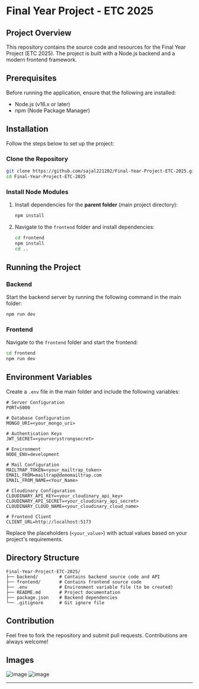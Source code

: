 # Final Year Project - ETC 2025  

## Project Overview  
This repository contains the source code and resources for the Final Year Project (ETC 2025). The project is built with a Node.js backend and a modern frontend framework.  

## Prerequisites  
Before running the application, ensure that the following are installed:  
- Node.js (v16.x or later)  
- npm (Node Package Manager)  

## Installation  

Follow the steps below to set up the project:  

### Clone the Repository  
```bash  
git clone https://github.com/sajal221202/Final-Year-Project-ETC-2025.git  
cd Final-Year-Project-ETC-2025  
```  

### Install Node Modules  

1. Install dependencies for the **parent folder** (main project directory):  
   ```bash  
   npm install  
   ```  

2. Navigate to the `frontend` folder and install dependencies:  
   ```bash  
   cd frontend  
   npm install  
   cd ..  
   ```  

## Running the Project  

### Backend  
Start the backend server by running the following command in the main folder:  
```bash  
npm run dev  
```  

### Frontend  
Navigate to the `frontend` folder and start the frontend:  
```bash  
cd frontend  
npm run dev  
```  

## Environment Variables  

Create a `.env` file in the main folder and include the following variables:  
```
# Server Configuration  
PORT=5000  

# Database Configuration  
MONGO_URI=<your_mongo_uri>  

# Authentication Keys  
JWT_SECRET=<yourverystrongsecret>  

# Environment  
NODE_ENV=development  

# Mail Configuration  
MAILTRAP_TOKEN=<your_mailtrap_token>  
EMAIL_FROM=mailtrap@demomailtrap.com  
EMAIL_FROM_NAME=<Your_Name>  

# Cloudinary Configuration  
CLOUDINARY_API_KEY=<your_cloudinary_api_key>  
CLOUDINARY_API_SECRET=<your_cloudinary_api_secret>  
CLOUDINARY_CLOUD_NAME=<your_cloudinary_cloud_name>  

# Frontend Client  
CLIENT_URL=http://localhost:5173  
```  

Replace the placeholders (`<your_value>`) with actual values based on your project's requirements.  

## Directory Structure  
```
Final-Year-Project-ETC-2025/  
├── backend/        # Contains backend source code and API  
├── frontend/       # Contains frontend source code  
├── .env            # Environment variable file (to be created)  
├── README.md       # Project documentation  
├── package.json    # Backend dependencies  
└── .gitignore      # Git ignore file  
```  

## Contribution  
Feel free to fork the repository and submit pull requests. Contributions are always welcome!    

## Images
![image](https://github.com/user-attachments/assets/8003fb2f-97d0-40de-9402-078444a3bd93)
![image](https://github.com/user-attachments/assets/b5997acf-720f-49b2-a79a-a96c99581134)


---  
